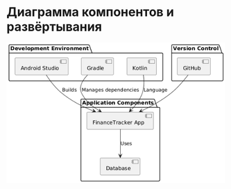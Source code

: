 # Диаграмма компонентов и развёртывания  

![Диаграмма компонентов и развёртывания](https://github.com/mxrpheus6/Financik/blob/master/Diagrams/img/componentDeployment.png) 